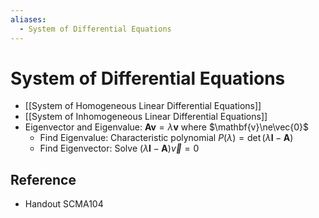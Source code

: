 ```yaml
---
aliases:
  - System of Differential Equations
---
```


# System of Differential Equations

- [[System of Homogeneous Linear Differential Equations]]
- [[System of Inhomogeneous Linear Differential Equations]]
- Eigenvector and Eigenvalue: $\mathbf{A}\mathbf{v}=\lambda\mathbf{v}$ where $\mathbf{v}\ne\vec{0}$
  - Find Eigenvalue: Characteristic polynomial $P(\lambda)=\det(\lambda\mathbf{I}-\mathbf{A})$
  - Find Eigenvector: Solve $(\lambda\mathbf{I}-\mathbf{A})\vec{v}=0$

## Reference

- Handout SCMA104
